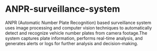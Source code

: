 # ANPR-surveillance-system
ANPR (Automatic Number Plate Recognition) based surveillance system uses image processing and computer vision techniques to automatically detect and recognize vehicle number plates from camera footage.The system captures plate information, performs real-time analysis, and generates alerts or logs for further analysis and decision-making.
